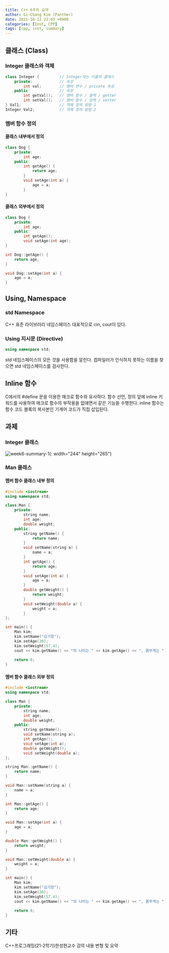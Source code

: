 ```yaml
---
title: C++ 6주차 요약
author: Gi-Chang Kim (Panther)
date: 2021-10-12 22:03 +0900
categories: [Inst, CPP]
tags: [cpp, inst, summary]
---
```


## 클래스 (Class)

### Integer 클래스와 객체

```C++
class Integer {         // Integer라는 이름의 클래스
    private:            // 속성
        int val;        // 멤버 변수 / private 속성
    public:             // 속성
        int getVal();   // 멤버 함수 / 출력 / getter
        int setVal();   // 멤버 함수 / 입력 / setter
} Val1;                 // 객체 정의 방법 1
Integer Val2;           // 객체 정의 방법 2
```

### 멤버 함수 정의

#### 클래스 내부에서 정의

```C++
class Dog {
    private:
        int age;
    public:
        int getAge() {
            return age;
        }
        void setAge(int a) {
            age = a;
        }
}
```

#### 클래스 외부에서 정의

```C++
class Dog {
    private:
        int age;
    public:
        int getAge();
        void setAge(int age);
}

int Dog::getAge() {
    return age;
}

void Dog::setAge(int a) {
    age = a;
}
```

## Using, Namespace

### std Namespace

C++ 표준 라이브러리 네임스페이스
대표적으로 cin, cout이 있다.

### Using 지시문 (Directive)

```C++
using namespace std;
```

std 네임스페이스의 모든 것을 사용함을 알린다.
컴파일러가 인식하지 못하는 이름을 찾으면 std 네임스페이스를 검사한다.

## Inline 함수

C에서의 #define 문을 이용한 매크로 함수와 유사하다.
함수 선언, 정의 앞에 inline 키워드를 사용하여 매크로 함수의 부작용을 없애면서 같은 기능을 수행한다.
inline 함수는 함수 코드 블록의 복사본인 기계어 코드가 직접 삽입된다.

## 과제

### Integer 클래스

![week6-summary-1](https://i.imgur.com/IT6mWaJ.png){: width="244" height="265"}

### Man 클래스

#### 멤버 함수 클래스 내부 정의

```C++
#include <iostream>
using namespace std;

class Man {
    private:
        string name;
        int age;
        double weight;
    public:
        string getName() {
            return name;
        }
        void setName(string a) {
            name = a;
        }
        int getAge() {
            return age;
        }
        void setAge(int a) {
            age = a;
        }
        double getWeight() {
            return weight;
        }
        void setWeight(double a) {
            weight = a;
        }
};

int main() {
    Man kim;
    kim.setName("김기창");
    kim.setAge(20);
    kim.setWeight(57.4);
    cout << kim.getName() << "의 나이는 " << kim.getAge() << ", 몸무게는 " << kim.getWeight() << "입니다.";
    
    return 0;
}
```

#### 멤버 함수 클래스 외부 정의

```C++
#include <iostream>
using namespace std;

class Man {
    private:
        string name;
        int age;
        double weight;
    public:
        string getName();
        void setName(string a);
        int getAge();
        void setAge(int a);
        double getWeight();
        void setWeight(double a);
};

string Man::getName() {
    return name;
}

void Man::setName(string a) {
    name = a;
}

int Man::getAge() {
    return age;
}

void Man::setAge(int a) {
    age = a;
}

double Man::getWeight() {
    return weight;
}

void Man::setWeight(double a) {
    weight = a;
}

int main() {
    Man kim;
    kim.setName("김기창");
    kim.setAge(20);
    kim.setWeight(57.4);
    cout << kim.getName() << "의 나이는 " << kim.getAge() << ", 몸무게는 " << kim.getWeight() << "입니다.";
    
    return 0;
}
```

## 기타

C++프로그래밍(21-2학기)한성현교수 강의 내용 변형 및 요약